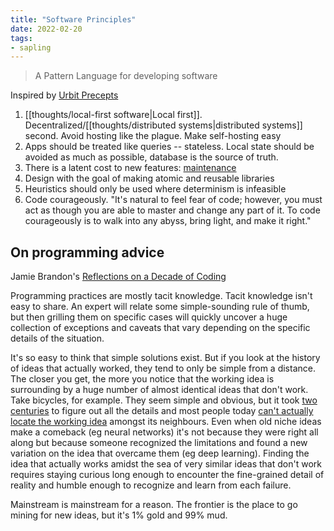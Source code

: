 ```yaml
---
title: "Software Principles"
date: 2022-02-20
tags:
- sapling
---
```


> A Pattern Language for developing software

Inspired by [Urbit Precepts](https://urbit.org/docs/development/precepts)

1. [[thoughts/local-first software|Local first]]. Decentralized/[[thoughts/distributed systems|distributed systems]] second. Avoid hosting like the plague. Make self-hosting easy
2. Apps should be treated like queries -- stateless. Local state should be avoided as much as possible, database is the source of truth.
3. There is a latent cost to new features: [maintenance](thoughts/maintenance.md)
4. Design with the goal of making atomic and reusable libraries
5. Heuristics should only be used where determinism is infeasible
6. Code courageously. "It's natural to feel fear of code; however, you must act as though you are able to master and change any part of it. To code courageously is to walk into any abyss, bring light, and make it right."

## On programming advice
Jamie Brandon's [Reflections on a Decade of Coding](https://www.scattered-thoughts.net/writing/reflections-on-a-decade-of-coding)

Programming practices are mostly tacit knowledge. Tacit knowledge isn't easy to share. An expert will relate some simple-sounding rule of thumb, but then grilling them on specific cases will quickly uncover a huge collection of exceptions and caveats that vary depending on the specific details of the situation.

It's so easy to think that simple solutions exist. But if you look at the history of ideas that actually worked, they tend to only be simple from a distance. The closer you get, the more you notice that the working idea is surrounding by a huge number of almost identical ideas that don't work. Take bicycles, for example. They seem simple and obvious, but it took [two centuries](https://en.wikipedia.org/wiki/History_of_the_bicycle) to figure out all the details and most people today [can't actually locate the working idea](https://link.springer.com/content/pdf/10.3758/BF03195929.pdf) amongst its neighbours. Even when old niche ideas make a comeback (eg neural networks) it's not because they were right all along but because someone recognized the limitations and found a new variation on the idea that overcame them (eg deep learning). Finding the idea that actually works amidst the sea of very similar ideas that don't work requires staying curious long enough to encounter the fine-grained detail of reality and humble enough to recognize and learn from each failure.

Mainstream is mainstream for a reason. The frontier is the place to go mining for new ideas, but it's 1% gold and 99% mud.